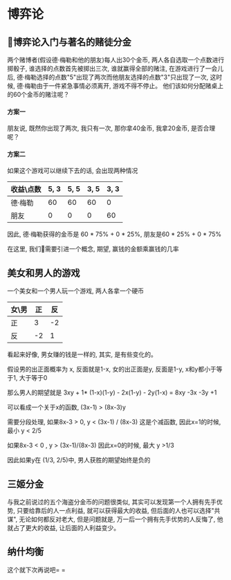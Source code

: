 # 博弈论

## 博弈论入门与著名的赌徒分金

两个赌博者(假设德·梅勒和他的朋友)每人出30个金币, 两人各自选取一个点数进行掷骰子, 谁选择的点数首先被掷出三次, 谁就赢得全部的赌注, 在游戏进行了一会儿后, 德·梅勒选择的点数"5"出现了两次而他朋友选择的点数"3"只出现了一次, 这时候, 德·梅勒由于一件紧急事情必须离开, 游戏不得不停止。 他们该如何分配赌桌上的60个金币的赌注呢？ 

#### 方案一

朋友说, 既然你出现了两次, 我只有一次, 那你拿40金币, 我拿20金币, 是否合理呢？ 

#### 方案二

如果这个游戏可以继续下去的话, 会出现两种情况

| 收益\点数 | 5, 3 | 5, 5 | 3, 5 | 3, 3 |
|-------|-----|-----|-----|-----|
| 德·梅勒  | 60  | 60  | 60  | 0   |
| 朋友    | 0   | 0   | 0   | 60  |

因此, 德·梅勒获得的金币是 60 * 75% + 0 * 25%, 朋友是60 * 25% + 0 * 75%

在这里, 我们需要引进一个概念, 期望, 赢钱的金额乘赢钱的几率

## 美女和男人的游戏

一个美女和一个男人玩一个游戏, 两人各拿一个硬币

| 女\男 | 正   | 反   |
|-----|-----|-----|
| 正   | 3   | -2  |
| 反   | -2  | 1   |

看起来好像, 男女赚的钱是一样的, 其实, 是有些变化的。 

假设男的出正面概率为 x, 反面就是1-x, 女的出正面是y, 反面是1-y, x和y都小于等于1, 大于等于0

那么男人的期望就是 3xy + 1* (1-x)(1-y) - 2x(1-y) - 2y(1-x) = 8xy -3x -3y +1  

可以看成一个关于x的函数, (3x-1) > (8x-3)y

需要分段处理, 如果8x-3 > 0, y < (3x-1) / (8x-3) 这是个减函数, 因此x=1的时候, 最小 y < 2/5

如果8x-3 < 0 , y > (3x-1)/(8x-3) 因此x=0的时候, 最大 y >1/3

因此如果y在 (1/3, 2/5)中, 男人获胜的期望始终是负的

## 三姬分金

与我之前说过的五个海盗分金币的问题很类似, 其实可以发现第一个人拥有先手优势, 只要给靠后的人一点利益, 就可以获得最大的收益, 但后面的人也可以选择"共谋", 无论如何都反对老大, 但是问题就是, 万一后一个拥有先手优势的人反悔了, 他就占了更大的收益, 让后面的人利益变少。 

## 纳什均衡

这个就下次再说吧=  =

